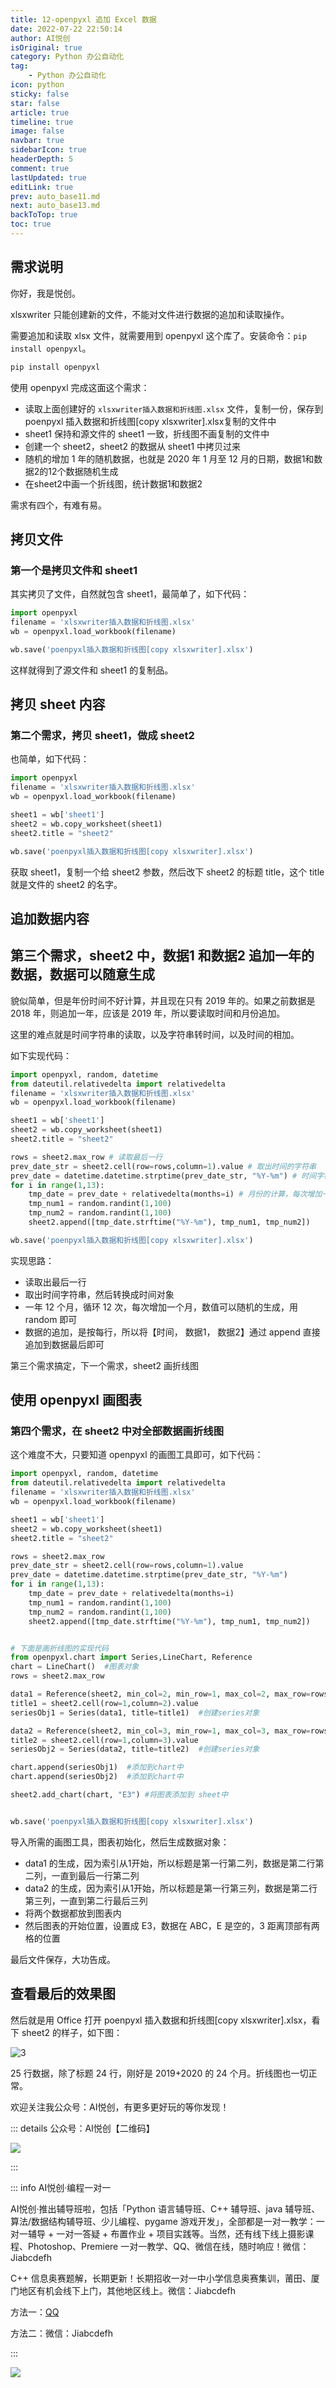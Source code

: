 ```yaml
---
title: 12-openpyxl 追加 Excel 数据
date: 2022-07-22 22:50:14
author: AI悦创
isOriginal: true
category: Python 办公自动化
tag:
    - Python 办公自动化
icon: python
sticky: false
star: false
article: true
timeline: true
image: false
navbar: true
sidebarIcon: true
headerDepth: 5
comment: true
lastUpdated: true
editLink: true
prev: auto_base11.md
next: auto_base13.md
backToTop: true
toc: true
---
```


## 需求说明

你好，我是悦创。

xlsxwriter 只能创建新的文件，不能对文件进行数据的追加和读取操作。

需要追加和读取 xlsx 文件，就需要用到 openpyxl 这个库了。安装命令：`pip install openpyxl`。

```cmd
pip install openpyxl
```

使用 openpyxl 完成这面这个需求：

- 读取上面创建好的 `xlsxwriter插入数据和折线图.xlsx` 文件，复制一份，保存到 poenpyxl 插入数据和折线图[copy xlsxwriter].xlsx复制的文件中
- sheet1 保持和源文件的 sheet1 一致，折线图不画复制的文件中
- 创建一个 sheet2，sheet2 的数据从 sheet1 中拷贝过来
- 随机的增加 1 年的随机数据，也就是 2020 年 1 月至 12 月的日期，数据1和数据2的12个数据随机生成
- 在sheet2中画一个折线图，统计数据1和数据2

需求有四个，有难有易。

## 拷贝文件

### 第一个是拷贝文件和 sheet1

其实拷贝了文件，自然就包含 sheet1，最简单了，如下代码：

```python
import openpyxl
filename = 'xlsxwriter插入数据和折线图.xlsx'
wb = openpyxl.load_workbook(filename)

wb.save('poenpyxl插入数据和折线图[copy xlsxwriter].xlsx')
```

这样就得到了源文件和 sheet1 的复制品。

## 拷贝 sheet 内容

### 第二个需求，拷贝 sheet1，做成 sheet2

也简单，如下代码：

```python
import openpyxl
filename = 'xlsxwriter插入数据和折线图.xlsx'
wb = openpyxl.load_workbook(filename)

sheet1 = wb['sheet1']
sheet2 = wb.copy_worksheet(sheet1)
sheet2.title = "sheet2"

wb.save('poenpyxl插入数据和折线图[copy xlsxwriter].xlsx')
```

获取 sheet1，复制一个给 sheet2 参数，然后改下 sheet2 的标题 title，这个 title 就是文件的 sheet2 的名字。

## 追加数据内容

## 第三个需求，sheet2 中，数据1 和数据2 追加一年的数据，数据可以随意生成

貌似简单，但是年份时间不好计算，并且现在只有 2019 年的。如果之前数据是 2018 年，则追加一年，应该是 2019 年，所以要读取时间和月份追加。

这里的难点就是时间字符串的读取，以及字符串转时间，以及时间的相加。

如下实现代码：

```python
import openpyxl, random, datetime
from dateutil.relativedelta import relativedelta
filename = 'xlsxwriter插入数据和折线图.xlsx'
wb = openpyxl.load_workbook(filename)

sheet1 = wb['sheet1']
sheet2 = wb.copy_worksheet(sheet1)
sheet2.title = "sheet2"

rows = sheet2.max_row # 读取最后一行
prev_date_str = sheet2.cell(row=rows,column=1).value # 取出时间的字符串
prev_date = datetime.datetime.strptime(prev_date_str, "%Y-%m") # 时间字符串转时间对象
for i in range(1,13):
    tmp_date = prev_date + relativedelta(months=i) # 月份的计算，每次增加一个月，就得到了第二年的12个月
    tmp_num1 = random.randint(1,100)
    tmp_num2 = random.randint(1,100)
    sheet2.append([tmp_date.strftime("%Y-%m"), tmp_num1, tmp_num2])

wb.save('poenpyxl插入数据和折线图[copy xlsxwriter].xlsx')
```

实现思路：

- 读取出最后一行
- 取出时间字符串，然后转换成时间对象
- 一年 12 个月，循环 12 次，每次增加一个月，数值可以随机的生成，用 random 即可
- 数据的追加，是按每行，所以将【时间， 数据1， 数据2】通过 append 直接追加到数据最后即可

第三个需求搞定，下一个需求，sheet2 画折线图

## 使用 openpyxl 画图表

### 第四个需求，在 sheet2 中对全部数据画折线图

这个难度不大，只要知道 openpyxl 的画图工具即可，如下代码：

```python
import openpyxl, random, datetime
from dateutil.relativedelta import relativedelta
filename = 'xlsxwriter插入数据和折线图.xlsx'
wb = openpyxl.load_workbook(filename)

sheet1 = wb['sheet1']
sheet2 = wb.copy_worksheet(sheet1)
sheet2.title = "sheet2"

rows = sheet2.max_row
prev_date_str = sheet2.cell(row=rows,column=1).value
prev_date = datetime.datetime.strptime(prev_date_str, "%Y-%m")
for i in range(1,13):
    tmp_date = prev_date + relativedelta(months=i)
    tmp_num1 = random.randint(1,100)
    tmp_num2 = random.randint(1,100)
    sheet2.append([tmp_date.strftime("%Y-%m"), tmp_num1, tmp_num2])


# 下面是画折线图的实现代码
from openpyxl.chart import Series,LineChart, Reference
chart = LineChart()  #图表对象
rows = sheet2.max_row

data1 = Reference(sheet2, min_col=2, min_row=1, max_col=2, max_row=rows) #涉及数据
title1 = sheet2.cell(row=1,column=2).value
seriesObj1 = Series(data1, title=title1)  #创建series对象

data2 = Reference(sheet2, min_col=3, min_row=1, max_col=3, max_row=rows) #涉及数据
title2 = sheet2.cell(row=1,column=3).value
seriesObj2 = Series(data2, title=title2)  #创建series对象

chart.append(seriesObj1)  #添加到chart中
chart.append(seriesObj2)  #添加到chart中

sheet2.add_chart(chart, "E3") #将图表添加到 sheet中


wb.save('poenpyxl插入数据和折线图[copy xlsxwriter].xlsx')
```

导入所需的画图工具，图表初始化，然后生成数据对象：

- data1 的生成，因为索引从1开始，所以标题是第一行第二列，数据是第二行第二列，一直到最后一行第二列
- data2 的生成，因为索引从1开始，所以标题是第一行第三列，数据是第二行第三列，一直到第二行最后三列
- 将两个数据都放到图表内
- 然后图表的开始位置，设置成 E3，数据在 ABC，E 是空的，3 距离顶部有两格的位置

最后文件保存，大功告成。

## 查看最后的效果图

然后就是用 Office 打开 poenpyxl 插入数据和折线图[copy xlsxwriter].xlsx，看下 sheet2 的样子，如下图：

![3](./auto_base12.assets/201912101035209680.png)

25 行数据，除了标题 24 行，刚好是 2019+2020 的 24 个月。折线图也一切正常。

欢迎关注我公众号：AI悦创，有更多更好玩的等你发现！

::: details 公众号：AI悦创【二维码】

![](/gzh.jpg)

:::

::: info AI悦创·编程一对一

AI悦创·推出辅导班啦，包括「Python 语言辅导班、C++ 辅导班、java 辅导班、算法/数据结构辅导班、少儿编程、pygame 游戏开发」，全部都是一对一教学：一对一辅导 + 一对一答疑 + 布置作业 + 项目实践等。当然，还有线下线上摄影课程、Photoshop、Premiere 一对一教学、QQ、微信在线，随时响应！微信：Jiabcdefh

C++ 信息奥赛题解，长期更新！长期招收一对一中小学信息奥赛集训，莆田、厦门地区有机会线下上门，其他地区线上。微信：Jiabcdefh

方法一：[QQ](http://wpa.qq.com/msgrd?v=3&uin=1432803776&site=qq&menu=yes)

方法二：微信：Jiabcdefh

:::

![](/zsxq.jpg)













